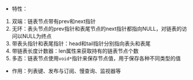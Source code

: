 * 特性：
1. 双端：链表节点带有prev和next指针
2. 无环：表头节点的prev指针和表尾节点的next指针都指向NULL，对链表的访问以NULL为终点
3. 带表头指针和表尾指针：head和tail指针分别指向表头和表尾
4. 带链表长度计数器：len属性来获取持有的链表节点个数
5. 多态：链表节点使用`void*`指针来保存节点值，用于保存各种不同类型的值

* 作用：列表键、发布与订阅、慢查询、监视器等